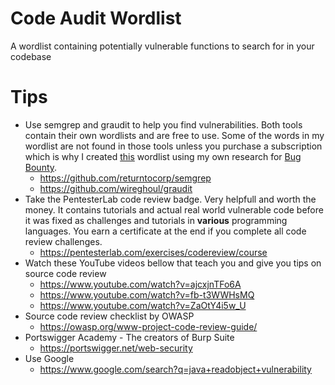 # Code Audit Wordlist
A wordlist containing potentially vulnerable functions to search for in your codebase

# Tips
- Use semgrep and graudit to help you find vulnerabilities. Both tools contain their own wordlists and are free to use. Some of the words in my wordlist are not found in those tools unless you purchase a subscription which is why I created [this](https://raw.githubusercontent.com/mr-n30/code-review-wordlist/main/txt.txt) wordlist using my own research for [Bug Bounty](https://en.wikipedia.org/wiki/Bug_bounty_program).
  - https://github.com/returntocorp/semgrep
  - https://github.com/wireghoul/graudit
- Take the PentesterLab code review badge. Very helpfull and worth the money. It contains tutorials and actual real world vulnerable code before it was fixed as challenges and tutorials in **various** programming languages. You earn a certificate at the end if you complete all code review challenges.
  - https://pentesterlab.com/exercises/codereview/course 
- Watch these YouTube videos bellow that teach you and give you tips on source code review
  - https://www.youtube.com/watch?v=ajcxjnTFo6A
  - https://www.youtube.com/watch?v=fb-t3WWHsMQ
  - https://www.youtube.com/watch?v=ZaOtY4i5w_U
- Source code review checklist by OWASP
  - https://owasp.org/www-project-code-review-guide/
- Portswigger Academy - The creators of Burp Suite
  - https://portswigger.net/web-security
- Use Google
  - https://www.google.com/search?q=java+readobject+vulnerability
